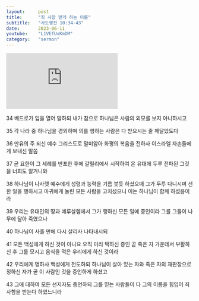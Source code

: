 ```yaml
---
layout:     post
title:      "죄 사함 받게 하는 이름"
subtitle:	"사도행전 10:34-43"
date:       2023-06-11
youtube:    "L1VEfUxKmDM"
category:   "sermon"
---
```


<div class="youtube margin-large">
    <iframe src="https://www.youtube.com/embed/L1VEfUxKmDM" title="YouTube video player" frameborder="0" allow="accelerometer; autoplay; clipboard-write; encrypted-media; gyroscope; picture-in-picture; web-share" allowfullscreen></iframe>
</div>

34 베드로가 입을 열어 말하되 내가 참으로 하나님은 사람의 외모를 보지 아니하시고

35 각 나라 중 하나님을 경외하며 의를 행하는 사람은 다 받으시는 줄 깨달았도다

36 만유의 주 되신 예수 그리스도로 말미암아 화평의 복음을 전하사 이스라엘 자손들에게 보내신 말씀

37 곧 요한이 그 세례를 반포한 후에 갈릴리에서 시작하여 온 유대에 두루 전파된 그것을 너희도 알거니와

38 하나님이 나사렛 예수에게 성령과 능력을 기름 붓듯 하셨으매 그가 두루 다니시며 선한 일을 행하시고 마귀에게 눌린 모든 사람을 고치셨으니 이는 하나님이 함께 하셨음이라

39 우리는 유대인의 땅과 예루살렘에서 그가 행하신 모든 일에 증인이라 그를 그들이 나무에 달아 죽였으나

40 하나님이 사흘 만에 다시 살리사 나타내시되  

41 모든 백성에게 하신 것이 아니요 오직 미리 택하신 증인 곧 죽은 자 가운데서 부활하신 후 그를 모시고 음식을 먹은 우리에게 하신 것이라

42 우리에게 명하사 백성에게 전도하되 하나님이 살아 있는 자와 죽은 자의 재판장으로 정하신 자가 곧 이 사람인 것을 증언하게 하셨고

43 그에 대하여 모든 선지자도 증언하되 그를 믿는 사람들이 다 그의 이름을 힘입어 죄 사함을 받는다 하였느니라